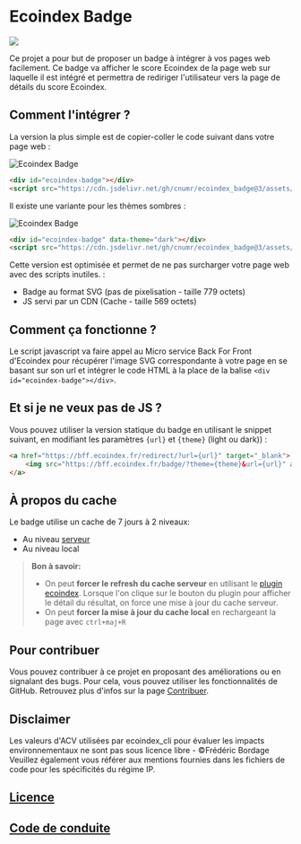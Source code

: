 # Ecoindex Badge

[![](https://data.jsdelivr.com/v1/package/gh/cnumr/ecoindex_badge/badge)](https://www.jsdelivr.com/package/gh/cnumr/ecoindex_badge)

Ce projet a pour but de proposer un badge à intégrer à vos pages web facilement. Ce badge va afficher le score Ecoindex de la page web sur laquelle il est intégré et permettra de rediriger l'utilisateur vers la page de détails du score Ecoindex.

## Comment l'intégrer ?

La version la plus simple est de copier-coller le code suivant dans votre page web :

![Ecoindex Badge](https://cdn.jsdelivr.net/gh/cnumr/ecoindex_badge@2.2/assets/svg/light/A.svg)

```html
<div id="ecoindex-badge"></div>
<script src="https://cdn.jsdelivr.net/gh/cnumr/ecoindex_badge@3/assets/js/ecoindex-badge.js" defer></script>
```

Il existe une variante pour les thèmes sombres :

![Ecoindex Badge](https://cdn.jsdelivr.net/gh/cnumr/ecoindex_badge@2.2/assets/svg/dark/A.svg)

```html
<div id="ecoindex-badge" data-theme="dark"></div>
<script src="https://cdn.jsdelivr.net/gh/cnumr/ecoindex_badge@3/assets/js/ecoindex-badge.js" defer></script>
```

Cette version est optimisée et permet de ne pas surcharger votre page web avec des scripts inutiles. :

- Badge au format SVG (pas de pixelisation - taille 779 octets)
- JS servi par un CDN (Cache - taille 569 octets)

## Comment ça fonctionne ?

Le script javascript va faire appel au Micro service Back For Front d'Ecoindex pour récupérer l'image SVG correspondante à votre page en se basant sur son url et intégrer le code HTML à la place de la balise `<div id="ecoindex-badge"></div>`.

## Et si je ne veux pas de JS ?

Vous pouvez utiliser la version statique du badge en utilisant le snippet suivant, en modifiant les paramètres `{url}` et `{theme}` (light ou dark)) :

```html
<a href="https://bff.ecoindex.fr/redirect/?url={url}" target="_blank">
    <img src="https://bff.ecoindex.fr/badge/?theme={theme}&url={url}" alt="Ecoindex Badge" />
</a>
```

## À propos du cache

Le badge utilise un cache de 7 jours à 2 niveaux:
- Au niveau [serveur](https://github.com/cnumr/ecoindex_bff#about-caching)
- Au niveau local

> **Bon à savoir:** 
> - On peut **forcer le refresh du cache serveur** en utilisant le [plugin ecoindex](https://github.com/cnumr/ecoindex-browser-plugin). Lorsque l'on clique sur le bouton du plugin pour afficher le détail du résultat, on force une mise à jour du cache serveur.
> - On peut **forcer la mise à jour du cache local** en rechargeant la page avec `ctrl+maj+R`

## Pour contribuer

Vous pouvez contribuer à ce projet en proposant des améliorations ou en signalant des bugs. Pour cela, vous pouvez utiliser les fonctionnalités de GitHub. Retrouvez plus d'infos sur la page [Contribuer](CONTRIBUTING.md).

## Disclaimer

Les valeurs d'ACV utilisées par ecoindex_cli pour évaluer les impacts environnementaux ne sont pas sous licence libre - ©Frédéric Bordage Veuillez également vous référer aux mentions fournies dans les fichiers de code pour les spécificités du régime IP.

## [Licence](LICENSE)

## [Code de conduite](CODE_OF_CONDUCT.md)
